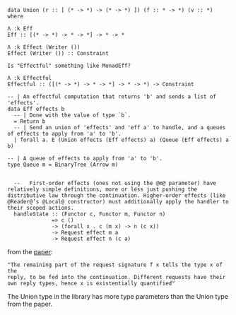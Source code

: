     data Union (r :: [ (* -> *) -> (* -> *) ]) (f :: * -> *) (v :: *) where

    Λ :k Eff
    Eff :: [(* -> *) -> * -> *] -> * -> *

    Λ :k Effect (Writer ())
    Effect (Writer ()) :: Constraint

    Is "Effectful" something like MonadEff?

    Λ :k Effectful
    Effectful :: ([(* -> *) -> * -> *] -> * -> *) -> Constraint

    -- | An effectful computation that returns 'b' and sends a list of 'effects'.
    data Eff effects b
      -- | Done with the value of type `b`.
      = Return b
      -- | Send an union of 'effects' and 'eff a' to handle, and a queues of effects to apply from 'a' to 'b'.
      | forall a. E (Union effects (Eff effects) a) (Queue (Eff effects) a b)

    -- | A queue of effects to apply from 'a' to 'b'.
    type Queue m = BinaryTree (Arrow m)


      --   First-order effects (ones not using the @m@ parameter) have relatively simple definitions, more or less just pushing the distributive law through the continuation. Higher-order effects (like @Reader@’s @Local@ constructor) must additionally apply the handler to their scoped actions.
      handleState :: (Functor c, Functor m, Functor n)
                  => c ()
                  -> (forall x . c (m x) -> n (c x))
                  -> Request effect m a
                  -> Request effect n (c a)


from the [paper](http://okmij.org/ftp/Haskell/extensible/more.pdf):

    "The remaining part of the request signature f x tells the type x of the
    reply, to be fed into the continuation. Different requests have their
    own reply types, hence x is existentially quantified"

The Union type in the library has more type parameters than the Union type from the paper. 



